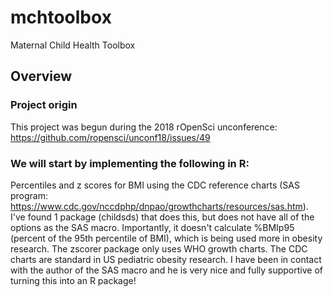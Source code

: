 # mchtoolbox
Maternal Child Health Toolbox

## Overview
### Project origin
This project was begun during the 2018 rOpenSci unconference:
https://github.com/ropensci/unconf18/issues/49   

### We will start by implementing the following in R:
Percentiles and z scores for BMI using the CDC reference charts (SAS program: https://www.cdc.gov/nccdphp/dnpao/growthcharts/resources/sas.htm). I've found 1 package (childsds) that does this, but does not have all of the options as the SAS macro. Importantly, it doesn't calculate %BMIp95 (percent of the 95th percentile of BMI), which is being used more in obesity research. The zscorer package only uses WHO growth charts. The CDC charts are standard in US pediatric obesity research. I have been in contact with the author of the SAS macro and he is very nice and fully supportive of turning this into an R package!

